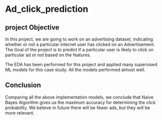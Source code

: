 # Ad_click_prediction

## project Objective
In this project, we are going to work on an advertising dataset, indicating whether or not a particular internet user has clicked on an Advertisement.
The Goal of the project is to predict if a particular user is likely to click on particular ad or not based on the features. 

The EDA has been performed for this project and applied  many supervised ML models for this case study. All the models performed almost well.

## Conclusion
Comparing all the above implementation models, we conclude that Naive Bayes Algorithm gives us the maximum accuracy for determining the click probability. We believe in future there will be fewer ads, but they will be more relevant.

